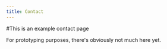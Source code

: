 ```yaml
---
title: Contact
---
```


#This is an example contact page

For prototyping purposes, there's obviously not much here yet.
